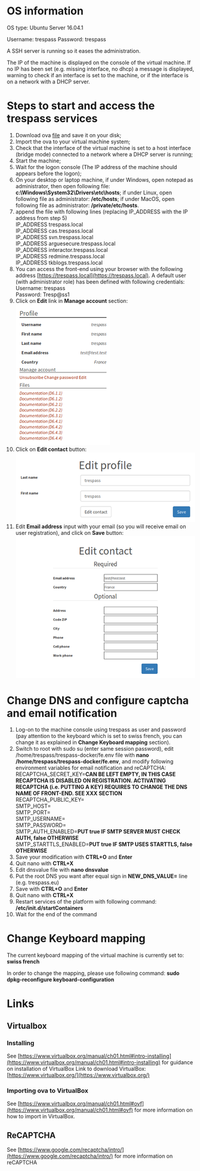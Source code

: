 # OS information
OS type: Ubuntu Server 16.04.1

Username: trespass
Password: trespass

A SSH server is running so it eases the administration.

The IP of the machine is displayed on the console of the virtual machine. If no IP has been set (e.g. missing interface, no dhcp) a message is displayed, warning to check if an interface is set to the machine, or if the interface is on a network with a DHCP server.

# Steps to start and access the trespass services
1. Download ova [file](https://www.itrust.lu/trespass-enduser.ova) and save it on your disk;
1. Import the ova to your virtual machine system;
1. Check that the interface of the virtual machine is set to a host interface (bridge mode) connected to a network where a DHCP server is running;
1. Start the machine;
1. Wait for the logon console (The IP address of the machine should appears before the logon);
1. On your desktop or laptop machine, if under Windows, open notepad as administrator, then open following file: **c:\Windows\System32\Drivers\etc\hosts**; if under Linux, open following file as administrator: **/etc/hosts**; if under MacOS, open following file as administrator: **/private/etc/hosts**.
1. append the file with following lines (replacing IP_ADDRESS with the IP address from step 5)  
IP_ADDRESS	trespass.local  
IP_ADDRESS	cas.trespass.local  
IP_ADDRESS	svn.trespass.local  
IP_ADDRESS	arguesecure.trespass.local  
IP_ADDRESS      interactor.trespass.local  
IP_ADDRESS      redmine.trespass.local  
IP_ADDRESS      tkblogs.trespass.local  
1. You can access the front-end using your browser with the following address [https://trespass.local](https://trespass.local). A default user (with administrator role) has been defined with following credentials:  
Username: trespass  
Password: Tresp@ss1
1. Click on **Edit** link in **Manage account** section:  
![Edit profile](./home.png  "Edit profile")
1. Click on **Edit contact** button:  
![Edit profile](./editcontact.png  "Edit contact")
1. Edit **Email address** input with your email (so you will receive email on user registration), and click on **Save** button:  
![Edit profile](./editemail.png  "Edit email")


# Change DNS and configure captcha and email notification
1. Log-on to the machine console using trespass as user and password (pay attention to the keyboard which is set to swiss french, you can change it as explained in **Change Keyboard mapping** section). 
1. Switch to root with sudo su (enter same session password), edit /home/trespass/trespass-docker/fe.env file with **nano /home/trespass/trespass-docker/fe.env**, and modify following environment variables for email notification and reCAPTCHA:  
RECAPTCHA_SECRET_KEY=**CAN BE LEFT EMPTY, IN THIS CASE RECAPTCHA IS DISABLED ON REGISTRATION. ACTIVATING RECAPTCHA (i.e. PUTTING A KEY) REQUIRES TO CHANGE THE DNS NAME OF FRONT-END. SEE XXX SECTION**  
RECAPTCHA_PUBLIC_KEY=  
SMTP_HOST=  
SMTP_PORT=  
SMTP_USERNAME=  
SMTP_PASSWORD=  
SMTP_AUTH_ENABLED=**PUT true IF SMTP SERVER MUST CHECK AUTH, false OTHERWISE**  
SMTP_STARTTLS_ENABLED=**PUT true IF SMTP USES STARTTLS, false OTHERWISE**  
1. Save your modification with **CTRL+O** and **Enter**
1. Quit nano with **CTRL+X**
1. Edit dnsvalue file with **nano dnsvalue**
1. Put the root DNS you want after equal sign in **NEW_DNS_VALUE=**  line (e.g. trespass.eu)
1. Save with **CTRL+O** and **Enter**
1. Quit nano with **CTRL+X**
1. Restart services of the platform with following command: **/etc/init.d/startContainers**
1. Wait for the end of the command


# Change Keyboard mapping
The current keyboard mapping of the virtual machine is currently set to: **swiss french**

In order to change the mapping, please use following command:
**sudo dpkg-reconfigure keyboard-configuration**


# Links
## Virtualbox
### Installing
See [https://www.virtualbox.org/manual/ch01.html#intro-installing](https://www.virtualbox.org/manual/ch01.html#intro-installing) for guidance on installation of VirtualBox
Link to download VirtualBox: [https://www.virtualbox.org/](https://www.virtualbox.org/)
### Importing ova to VirtualBox
See [https://www.virtualbox.org/manual/ch01.html#ovf](https://www.virtualbox.org/manual/ch01.html#ovf) for more information on how to import in VirtualBox.

## ReCAPTCHA
See [https://www.google.com/recaptcha/intro/](https://www.google.com/recaptcha/intro/) for more information on reCAPTCHA
